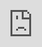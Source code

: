 ```yaml
---
layout: comments
title: COMENTARIO Y PREGUNTAS
permalink: /comments/
---
```


<iframe src="https://forms.office.com/Pages/ResponsePage.aspx?id=EdPDqCethEKTjOROoHM6GGL9XSee-SBKoCFWx0EKPGZUMEdRU0VRV1VDOFZEUjBMWFBFN0JQTDBPRS4u&amp;embed=true"
        style="overflow:hidden;overflow-x:hidden;overflow-y:hidden;height:100%;width:100%;position:absolute;top:0px;left:0px;right:0px;bottom:0px"
        width="100%" height="100%" frameborder="0"></iframe>